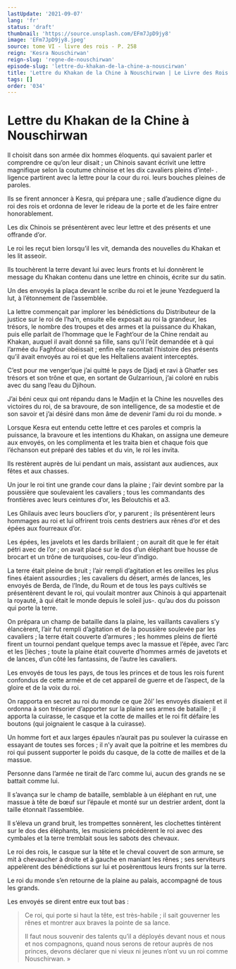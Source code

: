 ```yaml
---
lastUpdate: '2021-09-07'
lang: 'fr'
status: 'draft'
thumbnail: 'https://source.unsplash.com/EFm7JpD9jy8'
image: 'EFm7JpD9jy8.jpeg'
source: tome VI - livre des rois - P. 258
reign: 'Kesra Nouschirwan'
reign-slug: 'regne-de-nouschirwan'
episode-slug: 'lettre-du-khakan-de-la-chine-a-nouscirwan'
title: 'Lettre du Khakan de la Chine à Nouschirwan | Le Livre des Rois | Shâhnâmeh'
tags: []
order: '034'
---
```


<!-- LTeX: language=fr -->

# Lettre du Khakan de la Chine à Nouschirwan

Il choisit dans son armée dix hommes éloquents. qui savaient parler et comprendre ce qu’on leur disait ; un Chinois savant écrivit une lettre magnifique selon la coutume chinoise et les dix cavaliers pleins d’intel-
. ligence partirent avec la lettre pour la cour du roi. leurs bouches pleines de paroles.

Ils se firent annoncer à Kesra, qui prépara une ; salle d’audience digne du roi des rois et ordonna de lever le rideau de la porte et de les faire entrer honorablement.

Les dix Chinois se présentèrent avec leur lettre et des présents et une offrande d’or.

Le roi les reçut bien lorsqu’il les vit, demanda des nouvelles du Khakan et les lit asseoir.

Ils touchèrent la terre devant lui avec leurs fronts et lui donnèrent le message du Khakan contenu dans une lettre en chinois, écrite sur du satin.

Un des envoyés la plaça devant le scribe du roi et le jeune Yezdeguerd la lut, à l’étonnement de l’assemblée.

La lettre commençait par implorer les bénédictions du Distributeur de la justice sur le roi de l’ha’n, ensuite elle exposait au roi la grandeur, les trésors, le nombre des troupes et des armes et la puissance du Khakan, puis elle parlait de l’hommage que le Faght’our de la Chine rendait au Khakan, auquel il avait donné sa fille, sans qu’il l’eût demandée et à qui l’armée du Faghfour obéissait ; enfin elle racontait l’histoire des présents qu’il avait envoyés au roi et que les HeÏtaliens avaient interceptés.

C’est pour me venger’que j’ai quitté le pays de Djadj et ravi à Ghatfer ses trésors et son trône et que, en sortant de Gulzarrioun, j’ai coloré en rubis avec du sang l’eau du Djihoun.

J’ai béni ceux qui ont répandu dans le Madjin et la Chine les nouvelles des victoires du roi, de sa bravoure, de son intelligence, de sa modestie et de son savoir et j’ai désiré dans mon âme de devenir l’ami du roi du monde. »

Lorsque Kesra eut entendu cette lettre et ces paroles et compris la puissance, la bravoure et les intentions du Khakan, on assigna une demeure aux envoyés, on les complimenta et les traita bien et chaque fois que l’échanson eut préparé des tables et du vin, le roi les invita.

Ils restèrent auprès de lui pendant un mais, assistant aux audiences, aux fêtes et aux chasses.

Un jour le roi tint une grande cour dans la plaine ; l’air devint sombre par la poussière que soulevaient les cavaliers ; tous les commandants des frontières avec leurs ceintures d’or, les Beloutchis et a3.

Les Ghilauis avec leurs boucliers d’or, y parurent ; ils présentèrent leurs hommages au roi et lui olfrirent trois cents destriers aux rênes d’or et des épées aux fourreaux d’or.

Les épées, les javelots et les dards brillaient ; on aurait dit que le fer était pétri avec de l’or ; on avait placé sur le dos d’un éléphant bue housse de brocart et un trône de turquoises, cou-leur d’indigo.

La terre était pleine de bruit ; l’air rempli d’agitation et les oreilles les plus fines étaient assourdies ; les cavaliers du désert, armés de lances, les envoyés de Berda, de l’Inde, du Roum et de tous les pays cultivés se présentèrent devant le roi, qui voulait montrer aux Chinois à qui appartenait la royauté, à qui était le monde depuis le soleil jus-. qu’au dos du poisson qui porte la terre.

On prépara un champ de bataille dans la plaine, les vaillants cavaliers s’y élancèrent, l’air fut rempli d’agitation et de la poussière soulevée par les cavaliers ; la terre était couverte d’armures ; les hommes pleins de fierté firent un tournoi pendant quelque temps avec la massue et l’épée, avec l’arc et les
[lèches ; toute la plaine était couverte d’hommes armés de javetots et de lances, d’un côté les fantassins, de l’autre les cavaliers.

Les envoyés de tous les pays, de tous les princes et de tous les rois furent confondus de cette armée et de cet appareil de guerre et de l’aspect, de la gloire et de la voix du roi.

On rapporta en secret au roi du monde ce que 2ôl’ les envoyés disaient et il ordonna à son trésorier d’apporter sur la plaine ses armes de bataille ; il apporta la cuirasse, le casque et la cotte de mailles et le roi fit défaire les boutons (qui joignaient le casque à la cuirasse).

Un homme fort et aux larges épaules n’aurait pas pu soulever la cuirasse en essayant de toutes ses forces ; il n’y avait que la poitrine et les membres du roi qui pussent supporter le poids du casque, de la cotte de mailles et de la massue.

Personne dans l’armée ne tirait de l’arc comme lui, aucun des grands ne se battait comme lui.

Il s’avança sur le champ de bataille, semblable à un éléphant en rut, une massue à tête de bœuf sur l’épaule et monté sur un destrier ardent, dont la taille étonnait l’assemblée.

Il s’éleva un grand bruit, les trompettes sonnèrent, les clochettes tintèrent sur le dos des éléphants, les musiciens précédèrent le roi avec des cymbales et la terre tremblait sous les sabots des chevaux.

Le roi des rois, le casque sur la tête et le cheval couvert de son armure, se mit à chevaucher à droite et à gauche en maniant les rênes ; ses serviteurs appelèrent des bénédictions sur lui et posèrenttous leurs fronts sur la terre.

Le roi du monde s’en retourne de la plaine au palais, accompagné de tous les grands.

Les envoyés se dirent entre eux tout bas :

> Ce roi, qui porte si haut la tête, est très-habile ; il sait gouverner les rênes et montrer aux braves la pointe de sa lance.
>
> Il faut nous souvenir des talents qu’il a déployés devant nous et nous et nos compagnons, quand nous serons de retour auprès de nos princes, devons déclarer que ni vieux ni jeunes n’ont vu un roi comme Nouschirwan. »
